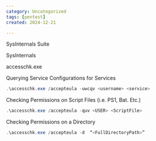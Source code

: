 ```yaml
---
category: Uncategorized
tags: [pentest]
created: 2024-12-21

---
```

SysInternals Suite

SysInternals

accesschk.exe

Querying Service Configurations for Services

~~~PowerShell
.\accesschk.exe /accepteula -uwcqv <username> <service>
~~~

Checking Permissions on Script Files (i.e. PS1, Bat. Etc.)

~~~PowerShell
.\accesschk.exe /accepteula -quv <USER> <ScriptFile>
~~~

Checking Permissions on a Directory

~~~PowerShell
.\accesschk.exe /accepteula -d  “<FullDirectoryPath>”
~~~

